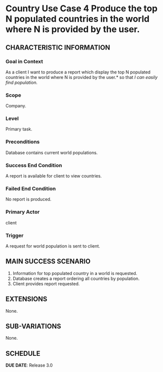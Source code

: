 # Country Use Case 4 Produce the top N populated countries in the world where N is provided by the user.

## CHARACTERISTIC INFORMATION

### Goal in Context

As a client I want to produce  a report which display the top N populated countries in the world where N is provided by the user.* so that *I can easily find population.*

### Scope

Company.

### Level

Primary task.

### Preconditions

Database contains current world populations.

### Success End Condition

A report is available for client to view countries.

### Failed End Condition

No report is produced.

### Primary Actor

client

### Trigger

A request for world population is sent to client.

## MAIN SUCCESS SCENARIO

1. Information for top populated country in a world is requested.
2. Database creates a report ordering all countries by population.
3. Client provides report requested.

## EXTENSIONS

None.

## SUB-VARIATIONS

None.

## SCHEDULE

**DUE DATE**: Release 3.0
